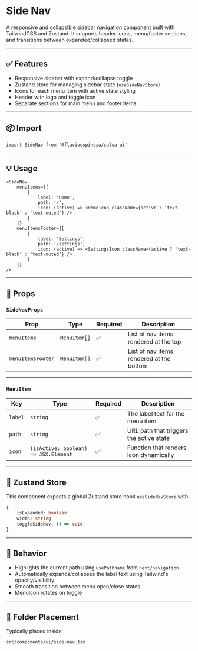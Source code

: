 # Side Nav

A responsive and collapsible sidebar navigation component built with TailwindCSS and Zustand. It supports header icons, menu/footer sections, and transitions between expanded/collapsed states.

---

## ✅ Features

- Responsive sidebar with expand/collapse toggle
- Zustand store for managing sidebar state (`useSideNavStore`)
- Icons for each menu item with active state styling
- Header with logo and toggle icon
- Separate sections for main menu and footer items

---

## 📦 Import

```tsx
import SideNav from '@flavioespinoza/salsa-ui'
```

---

## 💡 Usage

```tsx
<SideNav
	menuItems={[
		{
			label: 'Home',
			path: '/',
			icon: (active) => <HomeIcon className={active ? 'text-black' : 'text-muted'} />
		}
	]}
	menuItemsFooter={[
		{
			label: 'Settings',
			path: '/settings',
			icon: (active) => <SettingsIcon className={active ? 'text-black' : 'text-muted'} />
		}
	]}
/>
```

---

## 🧾 Props

### `SideNavProps`

| Prop              | Type             | Required | Description                                |
|-------------------|------------------|----------|--------------------------------------------|
| `menuItems`       | `MenuItem[]`     | ✅        | List of nav items rendered at the top      |
| `menuItemsFooter` | `MenuItem[]`     | ✅        | List of nav items rendered at the bottom   |

---

### `MenuItem`

| Key    | Type                             | Required | Description                               |
|--------|----------------------------------|----------|-------------------------------------------|
| `label` | `string`                        | ✅        | The label text for the menu item          |
| `path`  | `string`                        | ✅        | URL path that triggers the active state   |
| `icon`  | `(isActive: boolean) => JSX.Element` | ✅  | Function that renders icon dynamically    |

---

## 🧠 Zustand Store

This component expects a global Zustand store hook `useSideNavStore` with:

```ts
{
	isExpanded: boolean
	width: string
	toggleSideNav: () => void
}
```

---

## 🧪 Behavior

- Highlights the current path using `usePathname` from `next/navigation`
- Automatically expands/collapses the label text using Tailwind's opacity/visibility
- Smooth transition between menu open/close states
- MenuIcon rotates on toggle

---

## 📁 Folder Placement

Typically placed inside:

```
src/components/ui/side-nav.tsx
```
